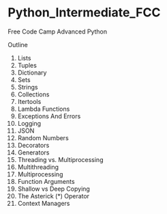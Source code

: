 # Python_Intermediate_FCC
Free Code Camp Advanced Python

Outline

01. Lists
02. Tuples
03. Dictionary
04. Sets
05. Strings
06. Collections
07. Itertools
08. Lambda Functions
09. Exceptions And Errors
10. Logging
11. JSON
12. Random Numbers
13. Decorators
14. Generators
15. Threading vs. Multiprocessing
16. Multithreading
17. Multiprocessing
18. Function Arguments
19. Shallow vs Deep Copying
20. The Asterick (*) Operator
21. Context Managers